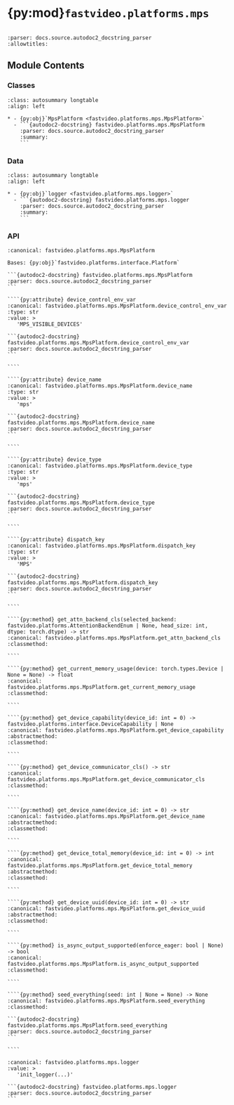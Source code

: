# {py:mod}`fastvideo.platforms.mps`

```{py:module} fastvideo.platforms.mps
```

```{autodoc2-docstring} fastvideo.platforms.mps
:parser: docs.source.autodoc2_docstring_parser
:allowtitles:
```

## Module Contents

### Classes

````{list-table}
:class: autosummary longtable
:align: left

* - {py:obj}`MpsPlatform <fastvideo.platforms.mps.MpsPlatform>`
  - ```{autodoc2-docstring} fastvideo.platforms.mps.MpsPlatform
    :parser: docs.source.autodoc2_docstring_parser
    :summary:
    ```
````

### Data

````{list-table}
:class: autosummary longtable
:align: left

* - {py:obj}`logger <fastvideo.platforms.mps.logger>`
  - ```{autodoc2-docstring} fastvideo.platforms.mps.logger
    :parser: docs.source.autodoc2_docstring_parser
    :summary:
    ```
````

### API

`````{py:class} MpsPlatform
:canonical: fastvideo.platforms.mps.MpsPlatform

Bases: {py:obj}`fastvideo.platforms.interface.Platform`

```{autodoc2-docstring} fastvideo.platforms.mps.MpsPlatform
:parser: docs.source.autodoc2_docstring_parser
```

````{py:attribute} device_control_env_var
:canonical: fastvideo.platforms.mps.MpsPlatform.device_control_env_var
:type: str
:value: >
   'MPS_VISIBLE_DEVICES'

```{autodoc2-docstring} fastvideo.platforms.mps.MpsPlatform.device_control_env_var
:parser: docs.source.autodoc2_docstring_parser
```

````

````{py:attribute} device_name
:canonical: fastvideo.platforms.mps.MpsPlatform.device_name
:type: str
:value: >
   'mps'

```{autodoc2-docstring} fastvideo.platforms.mps.MpsPlatform.device_name
:parser: docs.source.autodoc2_docstring_parser
```

````

````{py:attribute} device_type
:canonical: fastvideo.platforms.mps.MpsPlatform.device_type
:type: str
:value: >
   'mps'

```{autodoc2-docstring} fastvideo.platforms.mps.MpsPlatform.device_type
:parser: docs.source.autodoc2_docstring_parser
```

````

````{py:attribute} dispatch_key
:canonical: fastvideo.platforms.mps.MpsPlatform.dispatch_key
:type: str
:value: >
   'MPS'

```{autodoc2-docstring} fastvideo.platforms.mps.MpsPlatform.dispatch_key
:parser: docs.source.autodoc2_docstring_parser
```

````

````{py:method} get_attn_backend_cls(selected_backend: fastvideo.platforms.AttentionBackendEnum | None, head_size: int, dtype: torch.dtype) -> str
:canonical: fastvideo.platforms.mps.MpsPlatform.get_attn_backend_cls
:classmethod:

````

````{py:method} get_current_memory_usage(device: torch.types.Device | None = None) -> float
:canonical: fastvideo.platforms.mps.MpsPlatform.get_current_memory_usage
:classmethod:

````

````{py:method} get_device_capability(device_id: int = 0) -> fastvideo.platforms.interface.DeviceCapability | None
:canonical: fastvideo.platforms.mps.MpsPlatform.get_device_capability
:abstractmethod:
:classmethod:

````

````{py:method} get_device_communicator_cls() -> str
:canonical: fastvideo.platforms.mps.MpsPlatform.get_device_communicator_cls
:classmethod:

````

````{py:method} get_device_name(device_id: int = 0) -> str
:canonical: fastvideo.platforms.mps.MpsPlatform.get_device_name
:abstractmethod:
:classmethod:

````

````{py:method} get_device_total_memory(device_id: int = 0) -> int
:canonical: fastvideo.platforms.mps.MpsPlatform.get_device_total_memory
:abstractmethod:
:classmethod:

````

````{py:method} get_device_uuid(device_id: int = 0) -> str
:canonical: fastvideo.platforms.mps.MpsPlatform.get_device_uuid
:abstractmethod:
:classmethod:

````

````{py:method} is_async_output_supported(enforce_eager: bool | None) -> bool
:canonical: fastvideo.platforms.mps.MpsPlatform.is_async_output_supported
:classmethod:

````

````{py:method} seed_everything(seed: int | None = None) -> None
:canonical: fastvideo.platforms.mps.MpsPlatform.seed_everything
:classmethod:

```{autodoc2-docstring} fastvideo.platforms.mps.MpsPlatform.seed_everything
:parser: docs.source.autodoc2_docstring_parser
```

````

`````

````{py:data} logger
:canonical: fastvideo.platforms.mps.logger
:value: >
   'init_logger(...)'

```{autodoc2-docstring} fastvideo.platforms.mps.logger
:parser: docs.source.autodoc2_docstring_parser
```

````
